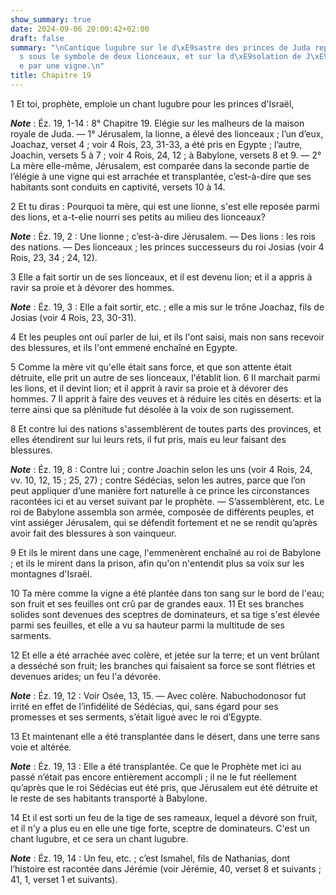 ```yaml
---
show_summary: true
date: 2024-09-06 20:00:42+02:00
draft: false
summary: "\nCantique lugubre sur le d\xE9sastre des princes de Juda repr\xE9sent\xE9\
  s sous le symbole de deux lionceaux, et sur la d\xE9solation de J\xE9rusalem figur\xE9\
  e par une vigne.\n"
title: Chapitre 19
---
```





1 Et toi, prophète, emploie un chant lugubre pour les princes d'Israël,

***Note*** :  Éz. 19, 1-14 : 8° Chapitre 19. Elégie sur les malheurs de la maison royale de Juda. ― 1° Jérusalem, la lionne, a élevé des lionceaux ; l’un d’eux, Joachaz, verset 4 ; voir 4 Rois, 23, 31-33, a été pris en Egypte ; l’autre, Joachin, versets 5 à 7 ; voir 4 Rois, 24, 12 ; à Babylone, versets 8 et 9. ― 2° La mère elle-même, Jérusalem, est comparée dans la seconde partie de l’élégie à une vigne qui est arrachée et transplantée, c’est-à-dire que ses habitants sont conduits en captivité, versets 10 à 14.


2 Et tu diras : Pourquoi ta mère, qui est une lionne, s'est elle reposée parmi des lions, et a-t-elie nourri ses petits au milieu des lionceaux?

***Note*** :  Éz. 19, 2 : Une lionne ; c’est-à-dire Jérusalem. ― Des lions : les rois des nations. ― Des lionceaux ; les princes successeurs du roi Josias (voir 4 Rois, 23, 34 ; 24, 12).

3 Elle a fait sortir un de ses lionceaux, et il est devenu lion; et il a appris à ravir sa proie et à dévorer des hommes.

***Note*** :  Éz. 19, 3 : Elle a fait sortir, etc. ; elle a mis sur le trône Joachaz, fils de Josias (voir 4 Rois, 23, 30-31).

4 Et les peuples ont ouï parler de lui, et ils l'ont saisi, mais non sans recevoir des blessures, et ils l'ont emmené enchaîné en Egypte.


5 Comme la mère vit qu'elle était sans force, et que son attente était détruite, elle prit un autre de ses lionceaux, l'établit lion. 6 Il marchait parmi les lions, et il devint lion; et il apprit à ravir sa proie et à dévorer des hommes. 7 Il apprit à faire des veuves et à réduire les cités en déserts: et la terre ainsi que sa plénitude fut désolée à la voix de son rugissement.


8 Et contre lui des nations s'assemblèrent de toutes parts des provinces, et elles étendirent sur lui leurs rets, il fut pris, mais eu leur faisant des blessures.

***Note*** :  Éz. 19, 8 : Contre lui ; contre Joachin selon les uns (voir 4 Rois, 24, vv. 10, 12, 15 ; 25, 27) ; contre Sédécias, selon les autres, parce que l’on peut appliquer d’une manière fort naturelle à ce prince les circonstances racontées ici et au verset suivant par le prophète. ― S’assemblèrent, etc. Le roi de Babylone assembla son armée, composée de différents peuples, et vint assiéger Jérusalem, qui se défendit fortement et ne se rendit qu’après avoir fait des blessures à son vainqueur.

9 Et ils le mirent dans une cage, l'emmenèrent enchaîné au roi de Babylone ; et ils le mirent dans la prison, afin qu'on n'entendit plus sa voix sur les montagnes d'Israël.


10 Ta mère comme la vigne a été plantée dans ton sang sur le bord de l'eau; son fruit et ses feuilles ont crû par de grandes eaux. 11 Et ses branches solides sont devenues des sceptres de dominateurs, et sa tige s'est élevée parmi ses feuilles, et elle a vu sa hauteur parmi la multitude de ses sarments.


12 Et elle a été arrachée avec colère, et jetée sur la terre; et un vent brûlant a desséché son fruit; les branches qui faisaient sa force se sont flétries et devenues arides; un feu l'a dévorée.

***Note*** :  Éz. 19, 12 : Voir Osée, 13, 15. ― Avec colère. Nabuchodonosor fut irrité en effet de l’infidélité de Sédécias, qui, sans égard pour ses promesses et ses serments, s’était ligué avec le roi d’Egypte.

13 Et maintenant elle a été transplantée dans le désert, dans une terre sans voie et altérée.

***Note*** :  Éz. 19, 13 : Elle a été transplantée. Ce que le Prophète met ici au passé n’était pas encore entièrement accompli ; il ne le fut réellement qu’après que le roi Sédécias eut été pris, que Jérusalem eut été détruite et le reste de ses habitants transporté à Babylone.

14 Et il est sorti un feu de la tige de ses rameaux, lequel a dévoré son fruit, et il n'y a plus eu en elle une tige forte, sceptre de dominateurs. C'est un chant lugubre, et ce sera un chant lugubre.

***Note*** :  Éz. 19, 14 : Un feu, etc. ; c’est Ismahel, fils de Nathanias, dont l’histoire est racontée dans Jérémie (voir Jérémie, 40, verset 8 et suivants ; 41, 1, verset 1 et suivants).

